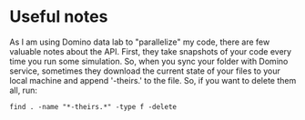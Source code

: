 Useful notes
==================

As I am using Domino data lab to "parallelize" my code, there are few valuable notes about the API. First, they take snapshots of your code every time you run some simulation. So, when you sync your folder with Domino service, sometimes they download the current state of your files to your local machine and append '-theirs.' to the file. So, if you want to delete them all, run:

    find . -name "*-theirs.*" -type f -delete
